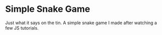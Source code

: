 # Simple Snake Game

Just what it says on the tin. A simple snake game I made after watching a few JS tutorials.
